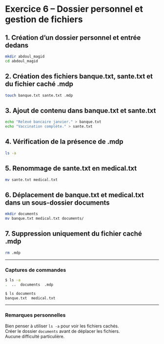 # Exercice 6 – Dossier personnel et gestion de fichiers

## 1. Création d’un dossier personnel et entrée dedans
```bash
mkdir abdoul_magid
cd abdoul_magid
```

## 2. Création des fichiers banque.txt, sante.txt et du fichier caché .mdp
```bash
touch banque.txt sante.txt .mdp
```

## 3. Ajout de contenu dans banque.txt et sante.txt
```bash
echo "Relevé bancaire janvier." > banque.txt
echo "Vaccination complète." > sante.txt
```

## 4. Vérification de la présence de .mdp
```bash
ls -a
```

## 5. Renommage de sante.txt en medical.txt
```bash
mv sante.txt medical.txt
```

## 6. Déplacement de banque.txt et medical.txt dans un sous-dossier documents
```bash
mkdir documents
mv banque.txt medical.txt documents/
```

## 7. Suppression uniquement du fichier caché .mdp
```bash
rm .mdp
```

---

### Captures de commandes

```bash
$ ls -a
.  ..  documents  .mdp

$ ls documents
banque.txt  medical.txt
```

---

### Remarques personnelles
Bien penser à utiliser `ls -a` pour voir les fichiers cachés.  
Créer le dossier `documents` avant de déplacer les fichiers.  
Aucune difficulté particulière.
